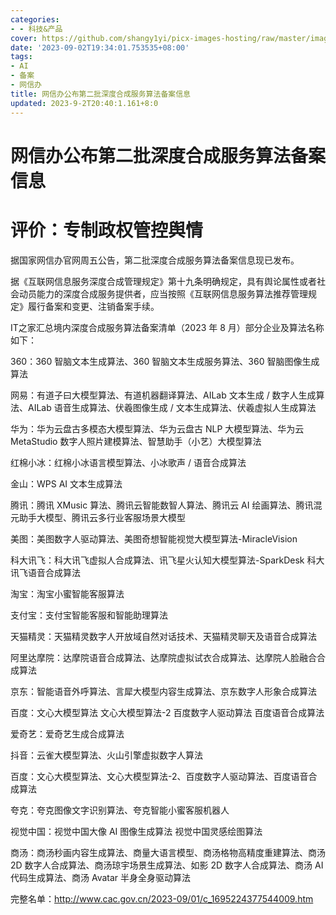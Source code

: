 ```yaml
---
categories:
- - 科技&产品
cover: https://github.com/shangy1yi/picx-images-hosting/raw/master/image.5eckn5mapyg0.png
date: '2023-09-02T19:34:01.753535+08:00'
tags:
- AI
- 备案
- 网信办
title: 网信办公布第二批深度合成服务算法备案信息
updated: 2023-9-2T20:40:1.161+8:0
---
```

# 网信办公布第二批深度合成服务算法备案信息

# 评价：专制政权管控舆情

据国家网信办官网周五公告，第二批深度合成服务算法备案信息现已发布。

据《互联网信息服务深度合成管理规定》第十九条明确规定，具有舆论属性或者社会动员能力的深度合成服务提供者，应当按照《互联网信息服务算法推荐管理规定》履行备案和变更、注销备案手续。

IT之家汇总境内深度合成服务算法备案清单（2023 年 8 月）部分企业及算法名称如下：

360：360 智脑文本生成算法、360 智脑文本生成服务算法、360 智脑图像生成算法

网易：有道子曰大模型算法、有道机器翻译算法、AILab 文本生成 / 数字人生成算法、AILab 语音生成算法、伏羲图像生成 / 文本生成算法、伏羲虚拟人生成算法

华为：华为云盘古多模态大模型算法、华为云盘古 NLP 大模型算法、华为云 MetaStudio 数字人照片建模算法、智慧助手（小艺）大模型算法

红棉小冰：红棉小冰语言模型算法、小冰歌声 / 语音合成算法

金山：WPS AI 文本生成算法

腾讯：腾讯 XMusic 算法、腾讯云智能数智人算法、腾讯云 AI 绘画算法、腾讯混元助手大模型、腾讯云多行业客服场景大模型

美图：美图数字人驱动算法、美图奇想智能视觉大模型算法-MiracleVision

科大讯飞：科大讯飞虚拟人合成算法、讯飞星火认知大模型算法-SparkDesk 科大讯飞语音合成算法

淘宝：淘宝小蜜智能客服算法

支付宝：支付宝智能客服和智能助理算法

天猫精灵：天猫精灵数字人开放域自然对话技术、天猫精灵聊天及语音合成算法

阿里达摩院：达摩院语音合成算法、达摩院虚拟试衣合成算法、达摩院人脸融合合成算法

京东：智能语音外呼算法、言犀大模型内容生成算法、京东数字人形象合成算法

百度：文心大模型算法 文心大模型算法-2 百度数字人驱动算法 百度语音合成算法

爱奇艺：爱奇艺生成合成算法

抖音：云雀大模型算法、火山引擎虚拟数字人算法

百度：文心大模型算法、文心大模型算法-2、百度数字人驱动算法、百度语音合成算法

夸克：夸克图像文字识别算法、夸克智能小蜜客服机器人

视觉中国：视觉中国大像 AI 图像生成算法 视觉中国灵感绘图算法

商汤：商汤秒画内容生成算法、商量大语言模型、商汤格物高精度重建算法、商汤 2D 数字人合成算法、商汤琼宇场景生成算法、如影 2D 数字人合成算法、商汤 AI 代码生成算法、商汤 Avatar 半身全身驱动算法

完整名单：http://www.cac.gov.cn/2023-09/01/c_1695224377544009.htm
